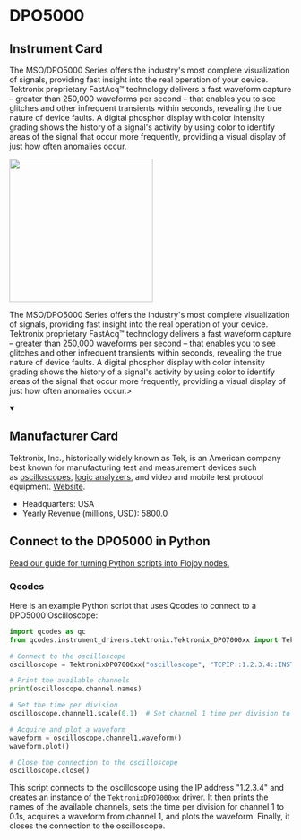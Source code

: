 
# DPO5000

## Instrument Card

<div className="flex">

<div>

The MSO/DPO5000 Series offers the industry's most complete visualization of signals, providing fast insight into the real operation of your device. Tektronix proprietary FastAcq™ technology delivers a fast waveform capture – greater than 250,000 waveforms per second – that enables you to see glitches and other infrequent transients within seconds, revealing the true nature of device faults. A digital phosphor display with color intensity grading shows the history of a signal's activity by using color to identify areas of the signal that occur more frequently, providing a visual display of just how often anomalies occur.

</div>

<img width="256" src="https://v5.airtableusercontent.com/v1/19/19/1691539200000/9nGmuFjBo6EUrAS8K07etA/F68w0cvuoZlAF02IArDYD1FYan2k-Tupjk57YXk0zDkMwOjjuVPInYy_omP5pansVPpVnFIAyGZJBcgkcOat9AgAHOcAiXICLq_4-mSHyMI/EIYAVPVCH29Uneaos9IqKn_l516hxMI5khw0Ip7Ucto"/>

</div>

The MSO/DPO5000 Series offers the industry's most complete visualization of signals, providing fast insight into the real operation of your device. Tektronix proprietary FastAcq™ technology delivers a fast waveform capture – greater than 250,000 waveforms per second – that enables you to see glitches and other infrequent transients within seconds, revealing the true nature of device faults. A digital phosphor display with color intensity grading shows the history of a signal's activity by using color to identify areas of the signal that occur more frequently, providing a visual display of just how often anomalies occur.>

<details open>
<summary><h2>Manufacturer Card</h2></summary>

Tektronix, Inc., historically widely known as Tek, is an American company best known for manufacturing test and measurement devices such as [oscilloscopes](https://en.wikipedia.org/wiki/Oscilloscope), [logic analyzers](https://en.wikipedia.org/wiki/Logic_analyzer), and video and mobile test protocol equipment. <a href="https://www.tek.com/en">Website</a>.

<ul>
  <li>Headquarters: USA</li>
  <li>Yearly Revenue (millions, USD): 5800.0</li>
</ul>
</details>

## Connect to the DPO5000 in Python

[Read our guide for turning Python scripts into Flojoy nodes.](https://docs.flojoy.ai/custom-nodes/creating-custom-node/)


### Qcodes

Here is an example Python script that uses Qcodes to connect to a DPO5000 Oscilloscope:

```python
import qcodes as qc
from qcodes.instrument_drivers.tektronix.Tektronix_DPO7000xx import TektronixDPO7000xx

# Connect to the oscilloscope
oscilloscope = TektronixDPO7000xx("oscilloscope", "TCPIP::1.2.3.4::INSTR")

# Print the available channels
print(oscilloscope.channel.names)

# Set the time per division
oscilloscope.channel1.scale(0.1)  # Set channel 1 time per division to 0.1s

# Acquire and plot a waveform
waveform = oscilloscope.channel1.waveform()
waveform.plot()

# Close the connection to the oscilloscope
oscilloscope.close()
```

This script connects to the oscilloscope using the IP address "1.2.3.4" and creates an instance of the `TektronixDPO7000xx` driver. It then prints the names of the available channels, sets the time per division for channel 1 to 0.1s, acquires a waveform from channel 1, and plots the waveform. Finally, it closes the connection to the oscilloscope.

